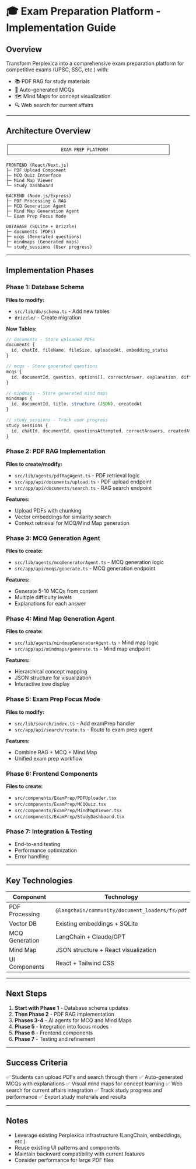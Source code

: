 # 🎓 Exam Preparation Platform - Implementation Guide

## Overview
Transform Perplexica into a comprehensive exam preparation platform for competitive exams (UPSC, SSC, etc.) with:
- 📚 PDF RAG for study materials
- 📝 Auto-generated MCQs
- 🗺️ Mind Maps for concept visualization
- 🔍 Web search for current affairs

---

## Architecture Overview

```
┌─────────────────────────────────────────────────────────────┐
│                    EXAM PREP PLATFORM                       │
└─────────────────────────────────────────────────────────────┘

FRONTEND (React/Next.js)
├─ PDF Upload Component
├─ MCQ Quiz Interface
├─ Mind Map Viewer
└─ Study Dashboard

BACKEND (Node.js/Express)
├─ PDF Processing & RAG
├─ MCQ Generation Agent
├─ Mind Map Generation Agent
└─ Exam Prep Focus Mode

DATABASE (SQLite + Drizzle)
├─ documents (PDFs)
├─ mcqs (Generated questions)
├─ mindmaps (Generated maps)
└─ study_sessions (User progress)
```

---

## Implementation Phases

### Phase 1: Database Schema
**Files to modify:**
- `src/lib/db/schema.ts` - Add new tables
- `drizzle/` - Create migration

**New Tables:**
```typescript
// documents - Store uploaded PDFs
documents {
  id, chatId, fileName, fileSize, uploadedAt, embedding_status
}

// mcqs - Store generated questions
mcqs {
  id, documentId, question, options[], correctAnswer, explanation, difficulty
}

// mindmaps - Store generated mind maps
mindmaps {
  id, documentId, title, structure (JSON), createdAt
}

// study_sessions - Track user progress
study_sessions {
  id, chatId, documentId, questionsAttempted, correctAnswers, createdAt
}
```

### Phase 2: PDF RAG Implementation
**Files to create/modify:**
- `src/lib/agents/pdfRagAgent.ts` - PDF retrieval logic
- `src/app/api/documents/upload.ts` - PDF upload endpoint
- `src/app/api/documents/search.ts` - RAG search endpoint

**Features:**
- Upload PDFs with chunking
- Vector embeddings for similarity search
- Context retrieval for MCQ/Mind Map generation

### Phase 3: MCQ Generation Agent
**Files to create:**
- `src/lib/agents/mcqGeneratorAgent.ts` - MCQ generation logic
- `src/app/api/mcqs/generate.ts` - MCQ generation endpoint

**Features:**
- Generate 5-10 MCQs from content
- Multiple difficulty levels
- Explanations for each answer

### Phase 4: Mind Map Generation Agent
**Files to create:**
- `src/lib/agents/mindmapGeneratorAgent.ts` - Mind map logic
- `src/app/api/mindmaps/generate.ts` - Mind map endpoint

**Features:**
- Hierarchical concept mapping
- JSON structure for visualization
- Interactive tree display

### Phase 5: Exam Prep Focus Mode
**Files to modify:**
- `src/lib/search/index.ts` - Add examPrep handler
- `src/app/api/search/route.ts` - Route to exam prep agent

**Features:**
- Combine RAG + MCQ + Mind Map
- Unified exam prep workflow

### Phase 6: Frontend Components
**Files to create:**
- `src/components/ExamPrep/PDFUploader.tsx`
- `src/components/ExamPrep/MCQQuiz.tsx`
- `src/components/ExamPrep/MindMapViewer.tsx`
- `src/components/ExamPrep/StudyDashboard.tsx`

### Phase 7: Integration & Testing
- End-to-end testing
- Performance optimization
- Error handling

---

## Key Technologies

| Component | Technology |
|-----------|-----------|
| PDF Processing | `@langchain/community/document_loaders/fs/pdf` |
| Vector DB | Existing embeddings + SQLite |
| MCQ Generation | LangChain + Claude/GPT |
| Mind Map | JSON structure + React visualization |
| UI Components | React + Tailwind CSS |

---

## Next Steps

1. **Start with Phase 1** - Database schema updates
2. **Then Phase 2** - PDF RAG implementation
3. **Phases 3-4** - AI agents for MCQ and Mind Maps
4. **Phase 5** - Integration into focus modes
5. **Phase 6** - Frontend components
6. **Phase 7** - Testing and refinement

---

## Success Criteria

✅ Students can upload PDFs and search through them
✅ Auto-generated MCQs with explanations
✅ Visual mind maps for concept learning
✅ Web search for current affairs integration
✅ Track study progress and performance
✅ Export study materials and results

---

## Notes

- Leverage existing Perplexica infrastructure (LangChain, embeddings, etc.)
- Reuse existing UI patterns and components
- Maintain backward compatibility with current features
- Consider performance for large PDF files

